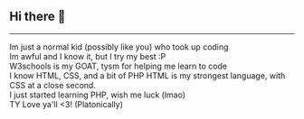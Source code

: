 ## Hi there 👋
---
Im just a normal kid (possibly like you) who took up coding <br>
Im awful and I know it, but I try my best :P <br>
W3schools is my GOAT, tysm for helping me learn to code <br>
I know HTML, CSS, and a bit of PHP
HTML is my strongest language, with CSS at a close second. <br>
I just started learning PHP, wish me luck (lmao) <br>
TY Love ya'll <3! (Platonically) <br>

<!--
**A-Bad-Coder/A-Bad-Coder** is a ✨ _special_ ✨ repository because its `README.md` (this file) appears on your GitHub profile.

Here are some ideas to get you started:

- 🔭 I’m currently working on ...
- 🌱 I’m currently learning ...
- 👯 I’m looking to collaborate on ...
- 🤔 I’m looking for help with ...
- 💬 Ask me about ...
- 📫 How to reach me: ...
- 😄 Pronouns: ...
- ⚡ Fun fact: ...
-->
